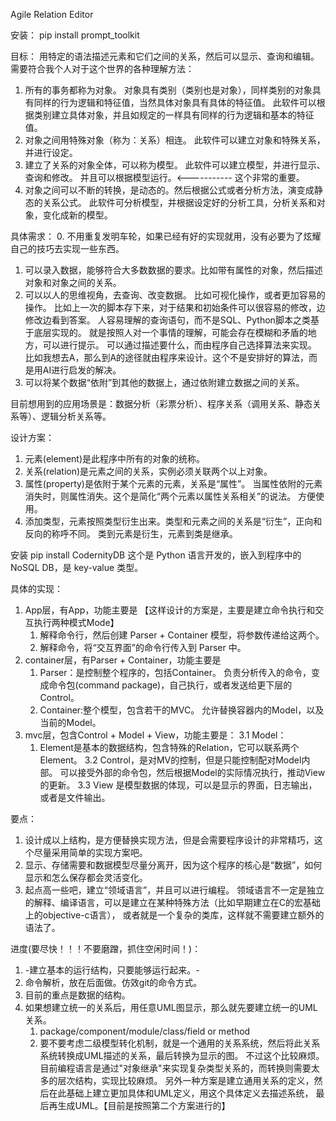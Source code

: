 Agile Relation Editor

安装：
pip install prompt_toolkit

目标：
  用特定的语法描述元素和它们之间的关系，然后可以显示、查询和编辑。
  需要符合我个人对于这个世界的各种理解方法：
  1. 所有的事务都称为对象。
    对象具有类别（类别也是对象），同样类别的对象具有同样的行为逻辑和特征值，当然具体对象具有具体的特征值。
    此软件可以根据类别建立具体对象，并且如规定的一样具有同样的行为逻辑和基本的特征值。
  2. 对象之间用特殊对象（称为：关系）相连。
    此软件可以建立对象和特殊关系，并进行设定。
  3. 建立了关系的对象全体，可以称为模型。
    此软件可以建立模型，并进行显示、查询和修改。
    并且可以根据模型运行。<----------- 这个非常的重要。
  4. 对象之间可以不断的转换，是动态的。然后根据公式或者分析方法，演变成静态的关系公式。
    此软件可分析模型，并根据设定好的分析工具，分析关系和对象，变化成新的模型。
  
具体需求：
0. 不用重复发明车轮，如果已经有好的实现就用，没有必要为了炫耀自己的技巧去实现一些东西。
1. 可以录入数据，能够符合大多数数据的要求。比如带有属性的对象，然后描述对象和对象之间的关系。
2. 可以以人的思维视角，去查询、改变数据。
    比如可视化操作，或者更加容易的操作。
        比如上一次的脚本存下来，对于结果和初始条件可以很容易的修改，边修改边看到答案。
    人容易理解的查询语句，而不是SQL、Python脚本之类基于底层实现的。
        就是按照人对一个事情的理解，可能会存在模糊和矛盾的地方，可以进行提示。
    可以通过描述要什么，而由程序自己选择算法来实现。
        比如我想去A，那么到A的途径就由程序来设计。这个不是安排好的算法，而是用AI进行启发的解决。
3. 可以将某个数据“依附”到其他的数据上，通过依附建立数据之间的关系。

目前想用到的应用场景是：数据分析（彩票分析）、程序关系（调用关系、静态关系等）、逻辑分析关系等。
  
设计方案：
1. 元素(element)是此程序中所有的对象的统称。
1. 关系(relation)是元素之间的关系，实例必须关联两个以上对象。
1. 属性(property)是依附于某个元素的元素，关系是“属性”。
  当属性依附的元素消失时，则属性消失。这个是简化“两个元素以属性关系相关”的说法。
  方便使用。
1. 添加类型，元素按照类型衍生出来。类型和元素之间的关系是“衍生”，正向和反向的称呼不同。
    类到元素是衍生，元素到类是继承。
  
安装
pip install CodernityDB
这个是 Python 语言开发的，嵌入到程序中的NoSQL DB，是 key-value 类型。
   
具体的实现：
1. App层，有App，功能主要是
    【这样设计的方案是，主要是建立命令执行和交互执行两种模式Mode】
    1. 解释命令行，然后创建 Parser + Container 模型，将参数传递给这两个。
    2. 解释命令，将“交互界面”的命令行传入到 Parser 中。
2. container层，有Parser + Container，功能主要是
    1. Parser：是控制整个程序的，包括Container。
        负责分析传入的命令，变成命令包(command package)，自己执行，或者发送给更下层的Control。
    1. Container:整个模型，包含若干的MVC。
        允许替换容器内的Model，以及当前的Model。
3. mvc层，包含Control + Model + View，功能主要是： 
3.1 Model：
    1. Element是基本的数据结构，包含特殊的Relation，它可以联系两个Element。
3.2 Control，是对MV的控制，但是只能控制配对Model内部。
    可以接受外部的命令包，然后根据Model的实际情况执行，推动View的更新。
3.3 View 是模型数据的体现，可以是显示的界面，日志输出，或者是文件输出。

要点：   
1. 设计成以上结构，是方便替换实现方法，但是会需要程序设计的非常精巧，这个尽量采用简单的实现方案吧。
1. 显示、存储需要和数据模型尽量分离开，因为这个程序的核心是“数据”，如何显示和怎么保存都会灵活变化。
1. 起点高一些吧，建立“领域语言”，并且可以进行编程。
   领域语言不一定是独立的解释、编译语言，可以是建立在某种特殊方法（比如早期建立在C的宏基础上的objective-c语言），
   或者就是一个复杂的类库，这样就不需要建立额外的语法了。

进度(要尽快！！！不要磨蹭，抓住空闲时间！)：
1. -建立基本的运行结构，只要能够运行起来。-
2. 命令解析，放在后面做。仿效git的命令方式。
3. 目前的重点是数据的结构。
4. 如果想建立统一的关系后，用任意UML图显示，那么就先要建立统一的UML关系。
    1. package/component/module/class/field or method
    2. 要不要考虑二级模型转化机制，就是一个通用的关系系统，然后将此关系系统转换成UML描述的关系，最后转换为显示的图。
        不过这个比较麻烦。目前编程语言是通过"对象继承"来实现复杂类型关系的，而转换则需要太多的层次结构，实现比较麻烦。
        另外一种方案是建立通用关系的定义，然后在此基础上建立更加具体和UML定义，用这个具体定义去描述系统，
        最后再生成UML。【目前是按照第二个方案进行的】



